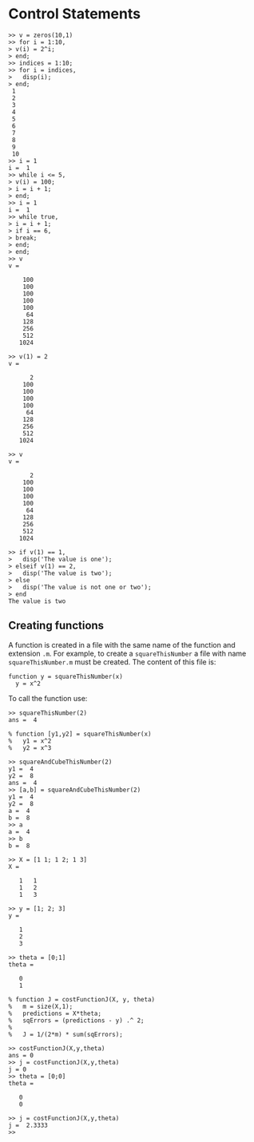 # Control Statements

```
>> v = zeros(10,1)
>> for i = 1:10,
> v(i) = 2^i;
> end;
>> indices = 1:10;
>> for i = indices,
>   disp(i);
> end;
 1
 2
 3
 4
 5
 6
 7
 8
 9
 10
>> i = 1
i =  1
>> while i <= 5,
> v(i) = 100;
> i = i + 1;
> end;
>> i = 1
i =  1
>> while true,
> i = i + 1;
> if i == 6,
> break;
> end;
> end;
>> v
v =

    100
    100
    100
    100
    100
     64
    128
    256
    512
   1024

>> v(1) = 2
v =

      2
    100
    100
    100
    100
     64
    128
    256
    512
   1024

>> v
v =

      2
    100
    100
    100
    100
     64
    128
    256
    512
   1024

>> if v(1) == 1,
>   disp('The value is one');
> elseif v(1) == 2,
>   disp('The value is two');
> else
>   disp('The value is not one or two');
> end
The value is two
```

## Creating functions

A function is created in a file with the same name of the function and extension `.m`. For example, to create a `squareThisNumber` a file with name `squareThisNumber.m` must be created. The content of this file is:

```
function y = squareThisNumber(x)
  y = x^2
```

To call the function use:

```
>> squareThisNumber(2)
ans =  4

% function [y1,y2] = squareThisNumber(x)
%   y1 = x^2
%   y2 = x^3

>> squareAndCubeThisNumber(2)
y1 =  4
y2 =  8
ans =  4
>> [a,b] = squareAndCubeThisNumber(2)
y1 =  4
y2 =  8
a =  4
b =  8
>> a
a =  4
>> b
b =  8

>> X = [1 1; 1 2; 1 3]
X =

   1   1
   1   2
   1   3

>> y = [1; 2; 3]
y =

   1
   2
   3

>> theta = [0;1]
theta =

   0
   1

% function J = costFunctionJ(X, y, theta)
%   m = size(X,1);
%   predictions = X*theta;
%   sqErrors = (predictions - y) .^ 2;
%
%   J = 1/(2*m) * sum(sqErrors);

>> costFunctionJ(X,y,theta)
ans = 0
>> j = costFunctionJ(X,y,theta)
j = 0
>> theta = [0;0]
theta =

   0
   0

>> j = costFunctionJ(X,y,theta)
j =  2.3333
>>
